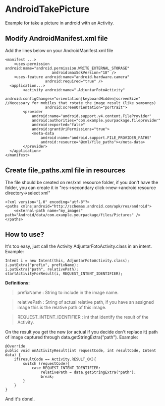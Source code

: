 # AndroidTakePicture

Example for take a picture in android with an Activity.

## Modify AndroidManifest.xml file

Add the lines below on your AndroidManifest.xml file 

```
<manifest ...>
    <uses-permission android:name="android.permission.WRITE_EXTERNAL_STORAGE"
                     android:maxSdkVersion="18" />
    <uses-feature android:name="android.hardware.camera"
                  android:required="true" />
  <application...>
        <activity android:name=".AdjuntarFotoActivity"
                  android:configChanges="orientation|keyboardHidden|screenSize" //Necessary for mobiles that rotate the image result (like samsungs)
                  android:screenOrientation="portrait">  
        <provider
            android:name="android.support.v4.content.FileProvider"
            android:authorities="com.example.yourpackage.fileprovider"
            android:exported="false"
            android:grantUriPermissions="true">
            <meta-data
                android:name="android.support.FILE_PROVIDER_PATHS"
                android:resource="@xml/file_paths"></meta-data>
        </provider>     
  </application>
</manifest>
```

## Create file_paths.xml file in resources

The file should be created on res/xml resource folder, if you don't have the folder, you can create it in "res->secondary click->new->android resource directory->select xml"

```
<?xml version="1.0" encoding="utf-8"?>
<paths xmlns:android="http://schemas.android.com/apk/res/android">
    <external-path name="my_images" path="Android/data/com.example.yourpackage/files/Pictures" />
</paths>
```

## How to use?

It's too easy, just call the Activity AdjuntarFotoActivity.class in an intent. Example:

```
Intent i = new Intent(this, AdjuntarFotoActivity.class);
i.putExtra("prefix", prefixName);
i.putExtra("path", relativePath);
startActivityForResult(i, REQUEST_INTENT_IDENTIFIER);
```

**Definitions:**
> prefixName : String to include in the image name.

> relativePath : String of actual relative path, if you have an assigned image this is the relative path of this image.

> REQUEST_INTENT_IDENTIFIER : int that identify the result of the Activity.

On the result you get the new (or actual if you decide don't replace it) path of image captured through data.getStringExtra("path"). Example:

```
@Override
public void onActivityResult(int requestCode, int resultCode, Intent data) {
    if(resultCode == Activity.RESULT_OK){
        switch (requestCode){
            case REQUEST_INTENT_IDENTIFIER:
                relativePath = data.getStringExtra("path");
                break;
        }
    }
}
```
And it's done!.


